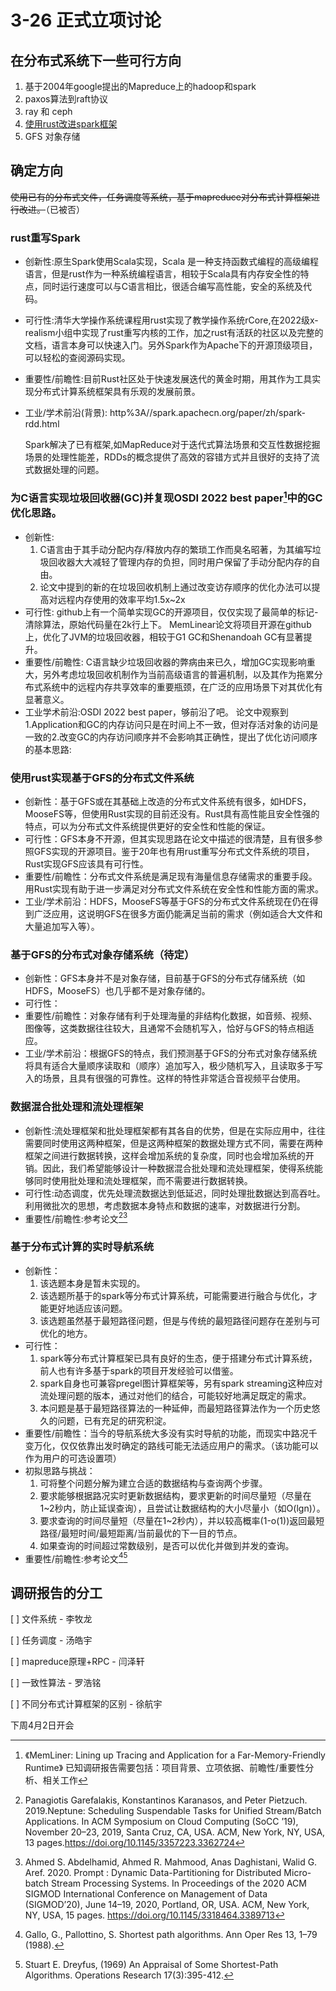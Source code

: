 # 3-26 正式立项讨论

## 在分布式系统下一些可行方向

1. 基于2004年google提出的Mapreduce上的hadoop和spark
2. paxos算法到raft协议
3. ray 和 ceph
4. [使用rust改进spark框架](https://medium.com/@rajasekar3eg/fastspark-a-new-fast-native-implementation-of-spark-from-scratch-368373a29a5c)
5. GFS 对象存储

## 确定方向

~~使用已有的分布式文件，任务调度等系统，基于mapreduce对分布式计算框架进行改进。~~（已被否）
### rust重写Spark
- 创新性:原生Spark使用Scala实现，Scala 是一种支持函数式编程的高级编程语言，但是rust作为一种系统编程语言，相较于Scala具有内存安全性的特点，同时运行速度可以与C语言相比，很适合编写高性能，安全的系统及代码。
- 可行性:清华大学操作系统课程用rust实现了教学操作系统rCore,在2022级x-realism小组中实现了rust重写内核的工作，加之rust有活跃的社区以及完整的文档，语言本身可以快速入门。另外Spark作为Apache下的开源顶级项目，可以轻松的查阅源码实现。
- 重要性/前瞻性:目前Rust社区处于快速发展迭代的黄金时期，用其作为工具实现分布式计算系统框架具有乐观的发展前景。
- 工业/学术前沿(背景):
  http%3A//spark.apachecn.org/paper/zh/spark-rdd.html
  
  Spark解决了已有框架,如MapReduce对于迭代式算法场景和交互性数据挖掘场景的处理性能差，RDDs的概念提供了高效的容错方式并且很好的支持了流式数据处理的问题。


### 为C语言实现垃圾回收器(GC)并复现OSDI 2022 best paper[^1]中的GC优化思路。
- 创新性:
  1. C语言由于其手动分配内存/释放内存的繁琐工作而臭名昭著，为其编写垃圾回收器大大减轻了管理内存的负担，同时用户保留了手动分配内存的自由。
  2. 论文中提到的新的在垃圾回收机制上通过改变访存顺序的优化办法可以提高对远程内存使用的效率平均1.5x~2x
- 可行性:
  github上有一个简单实现GC的开源项目，仅仅实现了最简单的标记-清除算法，原始代码量在2k行上下。
  MemLinear论文将项目开源在github上，优化了JVM的垃圾回收器，相较于G1 GC和Shenandoah GC有显著提升。
- 重要性/前瞻性: C语言缺少垃圾回收器的弊病由来已久，增加GC实现影响重大，另外考虑垃圾回收机制作为当前高级语言的普遍机制，以及其作为拖累分布式系统中的远程内存共享效率的重要瓶颈，在广泛的应用场景下对其优化有显著意义。
- 工业学术前沿:OSDI 2022 best paper，够前沿了吧。
论文中观察到1.Application和GC的内存访问只是在时间上不一致，但对存活对象的访问是一致的2.改变GC的内存访问顺序并不会影响其正确性，提出了优化访问顺序的基本思路:

### 使用rust实现基于GFS的分布式文件系统
- 创新性：基于GFS或在其基础上改造的分布式文件系统有很多，如HDFS，MooseFS等，但使用Rust实现的目前还没有。Rust具有高性能且安全性强的特点，可以为分布式文件系统提供更好的安全性和性能的保证。
- 可行性：GFS本身不开源，但其实现思路在论文中描述的很清楚，且有很多参照GFS实现的开源项目。鉴于20年也有用rust重写分布式文件系统的项目，Rust实现GFS应该具有可行性。
- 重要性/前瞻性：分布式文件系统是满足现有海量信息存储需求的重要手段。用Rust实现有助于进一步满足对分布式文件系统在安全性和性能方面的需求。
- 工业/学术前沿：HDFS，MooseFS等基于GFS的分布式文件系统现在仍在得到广泛应用，这说明GFS在很多方面仍能满足当前的需求（例如适合大文件和大量追加写入等）。

### 基于GFS的分布式对象存储系统（待定）
- 创新性：GFS本身并不是对象存储，目前基于GFS的分布式存储系统（如HDFS，MooseFS）也几乎都不是对象存储的。
- 可行性：
- 重要性/前瞻性：对象存储有利于处理海量的非结构化数据，如音频、视频、图像等，这类数据往往较大，且通常不会随机写入，恰好与GFS的特点相适应。
- 工业/学术前沿：根据GFS的特点，我们预测基于GFS的分布式对象存储系统将具有适合大量顺序读取和（顺序）追加写入，极少随机写入，且读取多于写入的场景，且具有很强的可靠性。这样的特性非常适合音视频平台使用。

[^1]:《MemLiner: Lining up Tracing and Application for a Far-Memory-Friendly Runtime》
已知调研报告需要包括：项目背景、立项依据、前瞻性/重要性分析、相关工作

### 数据混合批处理和流处理框架
- 创新性:流处理框架和批处理框架都有其各自的优势，但是在实际应用中，往往需要同时使用这两种框架，但是这两种框架的数据处理方式不同，需要在两种框架之间进行数据转换，这样会增加系统的复杂度，同时也会增加系统的开销。因此，我们希望能够设计一种数据混合批处理和流处理框架，使得系统能够同时使用批处理和流处理框架，而不需要进行数据转换。
- 可行性:动态调度，优先处理流数据达到低延迟，同时处理批数据达到高吞吐。利用微批次的思想，考虑数据本身特点和数据的速率，对数据进行分割。
- 重要性/前瞻性:参考论文[^2][^3]
  [^2]:Panagiotis Garefalakis, Konstantinos Karanasos, and Peter Pietzuch. 2019.Neptune: Scheduling Suspendable Tasks for Unified Stream/Batch Applications. In ACM Symposium on Cloud Computing (SoCC ’19), November 20–23, 2019, Santa Cruz, CA, USA. ACM, New York, NY, USA, 13 pages.https://doi.org/10.1145/3357223.3362724
  [^3]:Ahmed S. Abdelhamid, Ahmed R. Mahmood, Anas Daghistani, Walid G. Aref. 2020. Prompt : Dynamic Data-Partitioning for Distributed Micro-batch Stream Processing Systems. In Proceedings of the 2020 ACM SIGMOD International Conference on Management of Data (SIGMOD’20), June 14–19, 2020, Portland, OR, USA. ACM, New York, NY, USA, 15 pages. https://doi.org/10.1145/3318464.3389713

### 基于分布式计算的实时导航系统
- 创新性：
  1. 该选题本身是暂未实现的。
  2. 该选题所基于的spark等分布式计算系统，可能需要进行融合与优化，才能更好地适应该问题。
  3. 该选题虽然基于最短路径问题，但是与传统的最短路径问题存在差别与可优化的地方。
- 可行性：
  1. spark等分布式计算框架已具有良好的生态，便于搭建分布式计算系统，前人也有许多基于spark的项目开发经验可以借鉴。
  2. spark自身也可兼容pregel图计算框架等，另有spark streaming这种应对流处理问题的版本，通过对他们的结合，可能较好地满足既定的需求。
  3. 本问题是基于最短路径算法的一种延伸，而最短路径算法作为一个历史悠久的问题，已有充足的研究积淀。
- 重要性/前瞻性：当今的导航系统大多没有实时导航的功能，而现实中路况千变万化，仅仅依靠出发时确定的路线可能无法适应用户的需求。（该功能可以作为用户的可选设置项）
- 初拟思路与挑战：
  1. 可将整个问题分解为建立合适的数据结构与查询两个步骤。
  2. 要求能够根据路况实时更新数据结构，要求更新的时间尽量短（尽量在1~2秒内，防止延误查询），且尝试让数据结构的大小尽量小（如O(lgn)）。
  3. 要求查询的时间尽量短（尽量在1~2秒内），并以较高概率(1-o(1))返回最短路径/最短时间/最短距离/当前最优的下一目的节点。
  4. 如果查询的时间超过常数级别，是否可以优化并做到并发的查询。
- 重要性/前瞻性:参考论文[^4][^5]
  [^4]:Gallo, G., Pallottino, S. Shortest path algorithms. Ann Oper Res 13, 1–79 (1988).
  [^5]:Stuart E. Dreyfus, (1969) An Appraisal of Some Shortest-Path Algorithms. Operations Research 17(3):395-412.

## 调研报告的分工

[ ] 文件系统 - 李牧龙

[ ] 任务调度 - 汤皓宇

[ ] mapreduce原理+RPC - 闫泽轩

[ ] 一致性算法 - 罗浩铭

[ ] 不同分布式计算框架的区别 - 徐航宇

下周4月2日开会